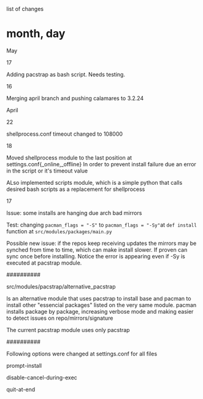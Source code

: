 list of changes

# month, day

May

17

Adding pacstrap as bash script. Needs testing.

16

Merging april branch and pushing calamares to 3.2.24


April

22

shellprocess.conf timeout changed to 108000

18

Moved shellprocess module to the last position at settings.conf{_online,_offline} In order to prevent install failure due an error in the script or it's timeout value

ALso implemented scripts module, which is a simple python that calls desired bash scripts as a replacement for shellprocess

17


Issue: some installs are hanging due arch bad mirrors

Test: changing `pacman_flags = "-S"` to `pacman_flags = "-Sy"`at `def install` function at `src/modules/packages/main.py`

Possible new issue: if the repos keep receiving updates the mirrors may be synched from time to time, which can make install slower. If proven can sync once before installing. Notice the error is appearing even if -Sy is executed at pacstrap module.

##########

src/modules/pacstrap/alternative_pacstrap


Is an alternative module that uses pacstrap to install base and pacman to install other "essencial packages" listed on the very same module. pacman installs package by package, increasing verbose mode and making easier to detect issues on repo/mirrors/signature


The current pacstrap module uses only pacstrap

##########

Following options were changed at settings.conf for all files

prompt-install

disable-cancel-during-exec

quit-at-end
